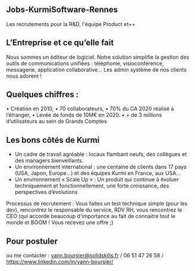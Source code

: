 ## Jobs-KurmiSoftware-Rennes
Les recrutements pour la R&amp;D, l'équipe Product et++ 

## L’Entreprise et ce qu’elle fait

Nous sommes un éditeur de logiciel. Notre solution simplifie la gestion des outils de communications unifiées : téléphonie, visioconférence, messagerie, application collaborative…
Les admin système de nos clients nous adorent !

Quelques chiffres :
-------------------
•	Création en 2010, 
•	70 collaborateurs, 
•	70% du CA 2020 réalisé à l’étranger,
•	Levée de fonds de 10M€ en 2020.
•	+ de 3 millions d’utilisateurs au sein de Grands Comptes


## Les bons côtés de Kurmi

-	Un cadre de travail agréable : locaux flambant neufs, des collègues et des managers bienveillants.
-	Un environnement international : une centaine de clients dans 17 pays (USA, Japon, Europe…) et des équipes Kurmi en France, aux USA…
-	Un environnement « Scale Up » : Un produit qui continue à évoluer techniquement et fonctionnellement, une forte croissance, des perspectives d’évolutions 

Processus de recrutement : Vous faites un test technique simple (pour les dev), rencontrez le responsable du service, RDV RH, vous rencontrez le CEO (qui accorde beaucoup d'importance au fait de connaitre tout le monde et BOOM ! Vous recevez une offre ;)


## Pour postuler

ou me contacter : yann.boursier@solidskills.fr / 06 51 47 26 58 / https://www.linkedin.com/in/yann-boursier/
